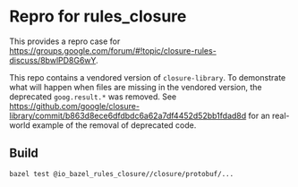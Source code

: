 # Repro for rules_closure

This provides a repro case for
https://groups.google.com/forum/#!topic/closure-rules-discuss/8bwlPD8G6wY.

This repo contains a vendored version of `closure-library`. To demonstrate what
will happen when files are missing in the vendored version, the
deprecated `goog.result.*` was removed. See https://github.com/google/closure-library/commit/b863d8ece6dfdbdc6a62a7df4452d52bb1fdad8d for an real-world example of the
removal of deprecated code.

## Build

```
bazel test @io_bazel_rules_closure//closure/protobuf/...
```
